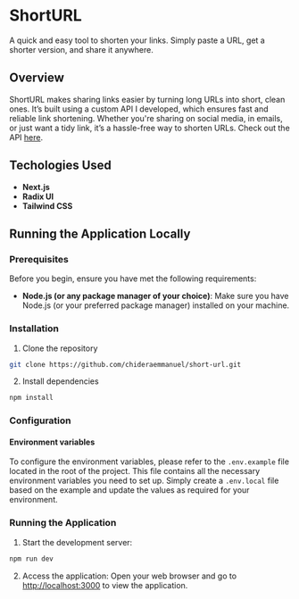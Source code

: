 # ShortURL

A quick and easy tool to shorten your links. Simply paste a URL, get a shorter version, and share it anywhere.

## Overview

ShortURL makes sharing links easier by turning long URLs into short, clean ones. It’s built using a custom API I developed, which ensures fast and reliable link shortening. Whether you're sharing on social media, in emails, or just want a tidy link, it’s a hassle-free way to shorten URLs.
Check out the API [here](https://github.com/chideraemmanuel/mini-url-api).

<!-- ## Live Demo

Check out the live demo of the application [here](). -->

## Techologies Used

- **Next.js**
- **Radix UI**
- **Tailwind CSS**

## Running the Application Locally

### Prerequisites

Before you begin, ensure you have met the following requirements:

- **Node.js (or any package manager of your choice)**: Make sure you have Node.js (or your preferred package manager) installed on your machine.

### Installation

1. Clone the repository

```bash
git clone https://github.com/chideraemmanuel/short-url.git
```

2. Install dependencies

```bash
npm install
```

### Configuration

#### Environment variables

To configure the environment variables, please refer to the `.env.example` file located in the root of the project. This file contains all the necessary environment variables you need to set up. Simply create a `.env.local` file based on the example and update the values as required for your environment.

### Running the Application

1. Start the development server:

```bash
npm run dev
```

2. Access the application: Open your web browser and go to [http://localhost:3000](http://localhost:3000) to view the application.
